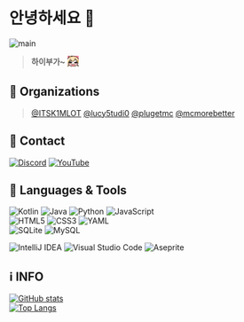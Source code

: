  # 안녕하세요 :wave:	
![main](https://github.com/itsk1mlot/itsk1mlot/blob/main/assets/main250417.gif?raw=true)
> **하이부가~** <sub><img src="https://github.com/itsk1mlot/itsk1mlot/blob/main/assets/happybuga.png?raw=true" width=20 height=20 /></sub>

## :office: Organizations
> [@ITSK1MLOT](https://github.com/itsk1mlot) [@lucy5tudi0](https://github.com/lucy5tudi0) [@plugetmc](https://github.com/plugetmc) [@mcmorebetter](https://github.com/mcmorebetter)

## :iphone: Contact
[![Discord](https://img.shields.io/badge/Discord-%235865F2.svg?style=for-the-badge&logo=discord&logoColor=white)](https://discord.gg/mxPnHvb3Zp)
[![YouTube](https://img.shields.io/badge/YouTube-%23FF0000.svg?style=for-the-badge&logo=YouTube&logoColor=white)](https://www.youtube.com/channel/UC58hTsSisBQfjJVAPaJZizw)

## :triangular_flag_on_post: Languages & Tools
![Kotlin](https://img.shields.io/badge/kotlin-%237F52FF.svg?style=for-the-badge&logo=kotlin&logoColor=white)
![Java](https://img.shields.io/badge/java-%23ED8B00.svg?style=for-the-badge&logo=openjdk&logoColor=white)
![Python](https://img.shields.io/badge/python-3670A0?style=for-the-badge&logo=python&logoColor=ffdd54)
![JavaScript](https://img.shields.io/badge/javascript-%23323330.svg?style=for-the-badge&logo=javascript&logoColor=%23F7DF1E)  
![HTML5](https://img.shields.io/badge/html5-%23E34F26.svg?style=for-the-badge&logo=html5&logoColor=white)
![CSS3](https://img.shields.io/badge/css3-%231572B6.svg?style=for-the-badge&logo=css3&logoColor=white)
![YAML](https://img.shields.io/badge/yaml-%23ffffff.svg?style=for-the-badge&logo=yaml&logoColor=151515)  
![SQLite](https://img.shields.io/badge/sqlite-%2307405e.svg?style=for-the-badge&logo=sqlite&logoColor=white)
![MySQL](https://img.shields.io/badge/mysql-4479A1.svg?style=for-the-badge&logo=mysql&logoColor=white)
  
![IntelliJ IDEA](https://img.shields.io/badge/IntelliJIDEA-000000.svg?style=for-the-badge&logo=intellij-idea&logoColor=white)
![Visual Studio Code](https://img.shields.io/badge/Visual%20Studio%20Code-0078d7.svg?style=for-the-badge&logo=visual-studio-code&logoColor=white)
![Aseprite](https://img.shields.io/badge/Aseprite-FFFFFF?style=for-the-badge&logo=Aseprite&logoColor=#7D929E)

## :information_source:	INFO
[![GitHub stats](https://github-readme-stats.vercel.app/api?username=itsk1mlot)](https://github.com/anuraghazra/github-readme-stats)  
[![Top Langs](https://github-readme-stats.vercel.app/api/top-langs/?username=itsk1mlot)](https://github.com/anuraghazra/github-readme-stats)
